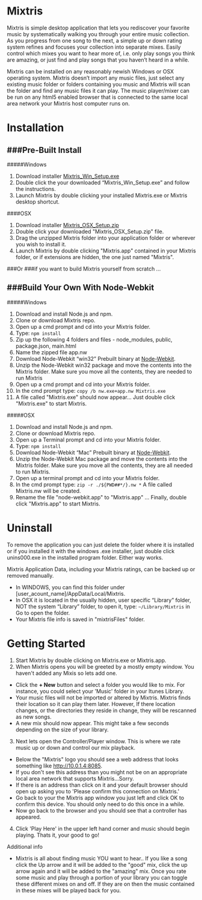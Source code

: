 Mixtris
=======

Mixtris is simple desktop application that lets you rediscover your favorite music by systematically walking you through your entire music collection.  As you progress from one song to the next, a simple up or down rating system refines and focuses your collection into separate mixes.  Easily control which mixes you want to hear more of, i.e. only play songs you think are amazing, or just find and play songs that you haven’t heard in a while.  

Mixtris can be installed on any reasonably newish Windows or OSX operating system.  Mixtris doesn’t import any music files, just select any existing music folder or folders containing you music and Mixtris will scan the folder and find any music files it can play.  The music player/mixer can be run on any html5 enabled browser that is connected to the same local area network your Mixtris host computer runs on.   

Installation
=======





###Pre-Built Install
------

#####Windows
 1. Download installer [Mixtris_Win_Setup.exe](https://s3.amazonaws.com/mixtris_release/Mixtris_Win_Setup.exe)
 2. Double click the your downloaded “Mixtris_Win_Setup.exe” and follow the instructions.
 3. Launch Mixtris by double clicking your installed Mixtris.exe or Mixtris desktop shortcut.

####OSX

 1. Download installer [Mixtris_OSX_Setup.zip](https://s3.amazonaws.com/mixtris_release/Mixtris_OSX_Setup.zip)
 2. Double click your downloaded "Mixtris_OSX_Setup.zip" file. 
 3. Drag the unzipped Mixtris folder into your application folder or wherever you wish to install it.
 4. Launch Mixtris by double clicking "Mixtris.app" contained in your Mixtris folder, or if extensions are hidden, the one just named "Mixtris".

###Or 
###if you want to build Mixtris yourself from scratch ...

###Build Your Own With Node-Webkit
------

#####Windows

 1. Download and install Node.js and npm.
 2. Clone or download Mixtris repo.
 3. Open up a cmd prompt and cd into your Mixtris folder.
 4. Type:
    `npm install`
 5. Zip up the following 4 folders and files - node_modules, public, package.json, main.html
 6. Name the zipped file app.nw
 7. Download Node-Webkit “win32” Prebuilt binary at [Node-Webkit](https://github.com/rogerwang/node-webkit).
 8. Unzip the Node-Webkit win32 package and move the contents into the Mixtris folder.  Make sure you move all the contents, they are needed to run Mixtris
 8. Open up a cmd prompt and cd into your Mixtris folder.
 9. In the cmd prompt type: `copy /b nw.exe+app.nw Mixtris.exe`
 10. A file called "Mixtris.exe" should now appear…  Just double click "Mixtris.exe" to start Mixtris.

#####OSX

 1. Download and install Node.js and npm.
 2. Clone or download Mixtris repo.
 3. Open up a Terminal prompt and cd into your Mixtris folder.
 4. Type: `npm install`
 5. Download Node-Webkit “Mac” Prebuilt binary at [Node-Webkit](https://github.com/rogerwang/node-webkit).
 6. Unzip the Node-Webkit Mac package and move the contents into the Mixtris folder.  Make sure you move all the contents, they are all needed to run Mixtris.
 7. Open up a terminal prompt and cd into your Mixtris folder.
 8. In the cmd prompt type: `zip -r ./${PWD##*/}.nw *`  A file called Mixtris.nw will be created.
 9. Rename the file "node-webkit.app" to "Mixtris.app" … Finally, double click "Mixtris.app" to start Mixtris.


Uninstall
=======
To remove the application you can just delete the folder where it is installed or if you installed it with the windows .exe installer, just double click unins000.exe in the installed program folder.  Either way works.

Mixtris Application Data, including your Mixtris ratings, can be backed up or removed manually.
* In WINDOWS, you can find this folder under [user\_acount\_name]/AppData/Local/Mixtris.  
* In OSX it is located in the usually hidden, user specific “Library” folder, NOT the system “Library” folder, to open it, type: `~/Library/Mixtris` in Go to open the folder.   
* Your Mixtris file info is saved in "mixtrisFiles" folder.


Getting Started
=======

1. Start Mixtris by double clicking on Mixtris.exe or Mixtris.app.
2. When Mixtris opens you will be greeted by a mostly empty window.  You haven't added any Mixis so lets add one.
  * Click the **+ New** button and select a folder you would like to mix.  For instance, you could select your 'Music' folder in your Itunes Library.
  * Your music files will not be imported or altered by Mixtris.  Mixtris finds their location so it can play them later.  However, If there location changes, or the directories they reside in change, they will be rescanned as new songs. 
  * A new mix should now appear.  This might take a few seconds depending on the size of your library.
3. Next lets open the Controller/Player window.  This is where we rate music up or down and control our mix playback.
  * Below the "Mixtris" logo you should see a web address that looks something like http://10.0.1.4:8085.
  * If you don't see this address than you might not be on an appropriate local area network that supports Mixtris...Sorry.
  * If there is an address than click on it and your default browser should open up asking you to 'Please confirm this connection on Mixtris.'  
  * Go back to your the Mixtris app window you just left and click OK to confirm this device.  You should only need to do this once in a while.
  * Now go back to the browser and you should see that a controller has appeared.
4. Click 'Play Here' in the upper left hand corner and music should begin playing.  Thats it, your good to go!

Additional info
  * Mixtris is all about finding music YOU want to hear..  If you like a song click the Up arrow and it will be added to the "good" mix, click the up arrow again and it will be added to the "amazing" mix.  Once you rate some music and play through a portion of your library you can toggle these different mixes on and off.  If they are on then the music contained in these mixes will be played back for you.








